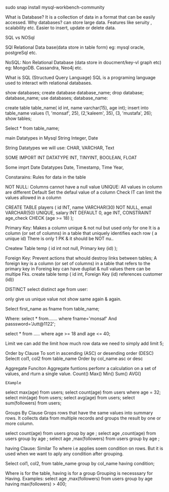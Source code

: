 

sudo snap install mysql-workbench-community


What is Database?
It is a collection of data in a format that can be easily accessed.
Why databases?
can store large data.
Features like seruity , scalability etc.
Easier to insert, update or delete data.

SQL vs NOSql

SQl
Relational Data base(data store in table form) eg: mysql oracle, postgreSql etc.

NoSQL:
Non Relational Database (data store in doucment/key-vl graph etc) eg: MongoDB. Cassandra, Neo4j etc.

What is SQL (Structued Query Language)
SQL is a programing language used to interact with relational databases.



show databases;
create database database_name;
drop database; database_name;
use databases; database_name:

create table table_name( id int, name varchar(15), age int);
insert into table_name values (1, 'monsaf', 25), (2,'kaleem', 35), (3, 'mustafa', 26);
show tables;

Select * from table_name;



<!-- data type -->

main Datatypes in Mysql
String Integer, Date


String Datatypes we will use:
CHAR, VARCHAR, Text

SOME IMPORT INT DATATYPE
INT, TINYINT, BOOLEAN, FLOAT


Some imprt Date Datatypes
Date, Timestamp, Time Year, 


Constarains: 
Rules for data in the table

NOT NULL: Columns cannot have a null value
UNIQUE:   All values in column are different
Default    Set the defaul value of a column
Check IT can limit the values allowed in a column 


CREATE TABLE players (
    id INT,
    name VARCHAR(30) NOT NULL,
    email VARCHAR(50) UNIQUE,
    salary INT DEFAULT 0,
    age INT,
    CONSTRAINT age_check CHECK (age >= 18)
);




Primary Key: Makes a column unique & not nul but used only for one 
It is a column (or set of columns) in a table that uniquely identifies each row ( a unique id) There is only 1 PK & it should be NOT nu..


Createw Table temp ( 
 id int not null,
 Primary key (id)
);



Foreign Key:  Prevent actions that whould destroy links between tables; 
A foreign key is a column (or set of columns) in a table that refers to the primary key in 
Foreing key can have dupliat & null values there can be multipe Fks. 
create table temp (
 id int,
 Foreign Key (id) references customer (id))


 DISTINCT
 select distinct age from user:

only give us unique value not show same again & again.  

 
 Select first_name as fname from table_name; 

 Where:
 select * from....... where fname='monsaf' And passsword='Jutt@1122';

 select * from ..... where age >= 18 andl age <= 40;

 Limit
 we can add the limit how much row data we need to simply add limit 5;

 Order by Clause
  To sort in ascending (ASC) or desending order (DESC)
  Selectt col1, col2 from table_name Order by col_name asc or desc



  Aggregate Funciton
   Aggregate funtions perfomr a calculation on  a set of values, and rturn a single value.
    Count()
    Max()
    Min()
    Sum()
    AVG()

    EXample
select max(age) from users;
select count(age) from users where age = 32;
select min(age) from users;
select avg(age) from users;
select sum(followers) from users;


Groups By Clause
 Grops rows that have the same values into summary rows. 
 It collects data from multiple records and groups the result by one or more column.
  
select count(age) from users group by age ;
select age ,count(age) from users group by age ;
select age ,max(followers) from users group by age ;



having Clause:
Similar To where i.e applies soem condition on rows.
 But it is used when we want to aply any condition after grouping.
  
Select col1, col2,
from table_name
group by col_name
having condition;

Where is for the table, having is for a group
Grouping is necesssary for Having. 
Examples:
 select age ,max(followers) from users group by age  having max(followers) > 400;
